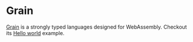 # Grain

[Grain](https://grain-lang.org/) is a strongly typed languages designed
for WebAssembly. Checkout its [Hello world](https://grain-lang.org/docs/guide/hello_world) example.

